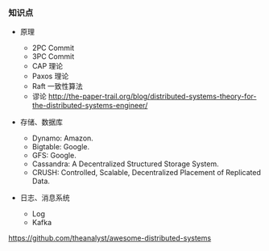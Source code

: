 ### 知识点

- 原理
  - 2PC Commit
  - 3PC Commit
  - CAP 理论
  - Paxos 理论
  - Raft 一致性算法
  - 谬论 http://the-paper-trail.org/blog/distributed-systems-theory-for-the-distributed-systems-engineer/
  
- 存储、数据库
  - Dynamo: Amazon.
  - Bigtable: Google.
  - GFS: Google.
  - Cassandra: A Decentralized Structured Storage System.
  - CRUSH: Controlled, Scalable, Decentralized Placement of Replicated Data.

- 日志、消息系统
  - Log
  - Kafka
  
  
 https://github.com/theanalyst/awesome-distributed-systems
